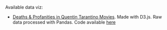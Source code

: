 Available data viz:
* [Deaths & Profanities in Quentin Tarantino Movies](https://pvernier.github.io/tarantino/). Made with D3.js. Raw data processed with Pandas. Code available [here](https://github.com/pvernier/pvernier.github.io/tree/master/tarantino)
